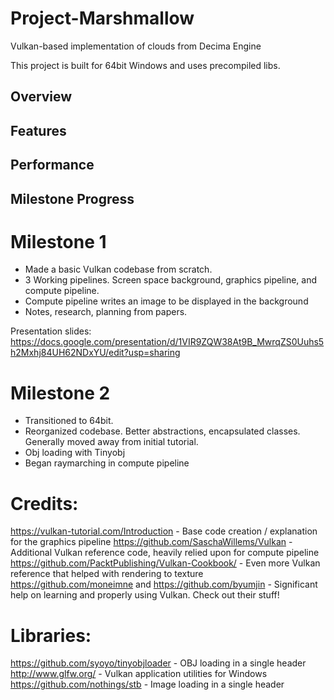 # Project-Marshmallow
Vulkan-based implementation of clouds from Decima Engine

This project is built for 64bit Windows and uses precompiled libs.

## Overview

## Features

## Performance

## Milestone Progress

# Milestone 1

- Made a basic Vulkan codebase from scratch.
- 3 Working pipelines. Screen space background, graphics pipeline, and compute pipeline.
- Compute pipeline writes an image to be displayed in the background
- Notes, research, planning from papers.

Presentation slides: https://docs.google.com/presentation/d/1VIR9ZQW38At9B_MwrqZS0Uuhs5h2Mxhj84UH62NDxYU/edit?usp=sharing

# Milestone 2

- Transitioned to 64bit.
- Reorganized codebase. Better abstractions, encapsulated classes. Generally moved away from initial tutorial.
- Obj loading with Tinyobj
- Began raymarching in compute pipeline

# Credits: 
https://vulkan-tutorial.com/Introduction - Base code creation / explanation for the graphics pipeline
https://github.com/SaschaWillems/Vulkan - Additional Vulkan reference code, heavily relied upon for compute pipeline
https://github.com/PacktPublishing/Vulkan-Cookbook/ - Even more Vulkan reference that helped with rendering to texture
https://github.com/moneimne and https://github.com/byumjin - Significant help on learning and properly using Vulkan. Check out their stuff!

# Libraries:
https://github.com/syoyo/tinyobjloader - OBJ loading in a single header
http://www.glfw.org/ - Vulkan application utilities for Windows
https://github.com/nothings/stb - Image loading in a single header